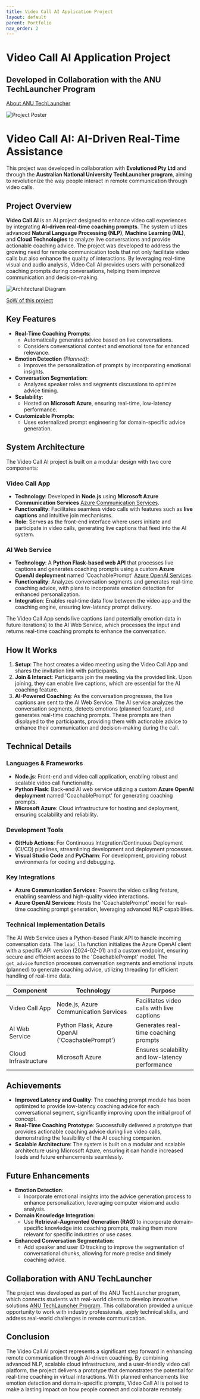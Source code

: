 ```yaml
---
title: Video Call AI Application Project
layout: default
parent: Portfolio
nav_order: 2
---
```


# Video Call AI Application Project
## Developed in Collaboration with the ANU TechLauncher Program

[About ANU TechLauncher](https://comp.anu.edu.au/TechLauncher/)

![Project Poster](./assets/images/portfolio/poster.jpg)

# Video Call AI: AI-Driven Real-Time Assistance

This project was developed in collaboration with **Evolutioned Pty Ltd** and through the **Australian National University TechLauncher program**, aiming to revolutionize the way people interact in remote communication through video calls.

## Project Overview

**Video Call AI** is an AI project designed to enhance video call experiences by integrating **AI-driven real-time coaching prompts**. The system utilizes advanced **Natural Language Processing (NLP)**, **Machine Learning (ML)**, and **Cloud Technologies** to analyze live conversations and provide actionable coaching advice. The project was developed to address the growing need for remote communication tools that not only facilitate video calls but also enhance the quality of interactions. By leveraging real-time visual and audio analysis, Video Call AI provides users with personalized coaching prompts during conversations, helping them improve communication and decision-making.



![Architectural Diagram](../assets/images/portfolio/architecture-diagram.jpg)

[SoW of this project](https://drive.google.com/file/d/16n2vd1aOY1eGbfnfABO5Is-Y0BlR0hyF/view?usp=drive_link)

## Key Features

- **Real-Time Coaching Prompts**:
  - Automatically generates advice based on live conversations.
  - Considers conversational context and emotional tone for enhanced relevance.
- **Emotion Detection** *(Planned)*:
  - Improves the personalization of prompts by incorporating emotional insights.
- **Conversation Segmentation**:
  - Analyzes speaker roles and segments discussions to optimize advice timing.
- **Scalability**:
  - Hosted on **Microsoft Azure**, ensuring real-time, low-latency performance.
- **Customizable Prompts**:
  - Uses externalized prompt engineering for domain-specific advice generation.

## System Architecture

The Video Call AI project is built on a modular design with two core components:

### Video Call App
- **Technology**: Developed in **Node.js** using **Microsoft Azure Communication Services** [Azure Communication Services](https://azure.microsoft.com/en-us/services/communication-services/).
- **Functionality**: Facilitates seamless video calls with features such as **live captions** and intuitive join mechanisms.
- **Role**: Serves as the front-end interface where users initiate and participate in video calls, generating live captions that feed into the AI system.

### AI Web Service
- **Technology**: A **Python Flask-based web API** that processes live captions and generates coaching prompts using a custom **Azure OpenAI deployment** named 'CoachablePrompt' [Azure OpenAI Services](https://azure.microsoft.com/en-us/products/ai-services/openai-service/).
- **Functionality**: Analyzes conversation segments and generates real-time coaching advice, with plans to incorporate emotion detection for enhanced personalization.
- **Integration**: Enables real-time data flow between the video app and the coaching engine, ensuring low-latency prompt delivery.

The Video Call App sends live captions (and potentially emotion data in future iterations) to the AI Web Service, which processes the input and returns real-time coaching prompts to enhance the conversation.

## How It Works

1. **Setup**: The host creates a video meeting using the Video Call App and shares the invitation link with participants.
2. **Join & Interact**: Participants join the meeting via the provided link. Upon joining, they can enable live captions, which are essential for the AI coaching feature.
3. **AI-Powered Coaching**: As the conversation progresses, the live captions are sent to the AI Web Service. The AI service analyzes the conversation segments, detects emotions (planned feature), and generates real-time coaching prompts. These prompts are then displayed to the participants, providing them with actionable advice to enhance their communication and decision-making during the call.

## Technical Details

### Languages & Frameworks
- **Node.js**: Front-end and video call application, enabling robust and scalable video call functionality.
- **Python Flask**: Back-end AI web service utilizing a custom **Azure OpenAI deployment** named 'CoachablePrompt' for generating coaching prompts.
- **Microsoft Azure**: Cloud infrastructure for hosting and deployment, ensuring scalability and reliability.

### Development Tools
- **GitHub Actions**: For Continuous Integration/Continuous Deployment (CI/CD) pipelines, streamlining development and deployment processes.
- **Visual Studio Code** and **PyCharm**: For development, providing robust environments for coding and debugging.

### Key Integrations
- **Azure Communication Services**: Powers the video calling feature, enabling seamless and high-quality video interactions.
- **Azure OpenAI Services**: Hosts the 'CoachablePrompt' model for real-time coaching prompt generation, leveraging advanced NLP capabilities.

### Technical Implementation Details
The AI Web Service uses a Python-based Flask API to handle incoming conversation data. The `load_llm` function initializes the Azure OpenAI client with a specific API version (2024-02-01) and a custom endpoint, ensuring secure and efficient access to the 'CoachablePrompt' model. The `get_advice` function processes conversation segments and emotional inputs (planned) to generate coaching advice, utilizing threading for efficient handling of real-time data.

| Component | Technology | Purpose |
|-----------|------------|---------|
| Video Call App | Node.js, Azure Communication Services | Facilitates video calls with live captions |
| AI Web Service | Python Flask, Azure OpenAI ('CoachablePrompt') | Generates real-time coaching prompts |
| Cloud Infrastructure | Microsoft Azure | Ensures scalability and low-latency performance |

## Achievements

- **Improved Latency and Quality**: The coaching prompt module has been optimized to provide low-latency coaching advice for each conversational segment, significantly improving upon the initial proof of concept.
- **Real-Time Coaching Prototype**: Successfully delivered a prototype that provides actionable coaching advice during live video calls, demonstrating the feasibility of the AI coaching companion.
- **Scalable Architecture**: The system is built on a modular and scalable architecture using Microsoft Azure, ensuring it can handle increased loads and future enhancements seamlessly.

## Future Enhancements

- **Emotion Detection**:
  - Incorporate emotional insights into the advice generation process to enhance personalization, leveraging computer vision and audio analysis.
- **Domain Knowledge Integration**:
  - Use **Retrieval-Augmented Generation (RAG)** to incorporate domain-specific knowledge into coaching prompts, making them more relevant for specific industries or use cases.
- **Enhanced Conversation Segmentation**:
  - Add speaker and user ID tracking to improve the segmentation of conversational chunks, allowing for more precise and timely coaching advice.

## Collaboration with ANU TechLauncher

The project was developed as part of the ANU TechLauncher program, which connects students with real-world clients to develop innovative solutions [ANU TechLauncher Program](https://comp.anu.edu.au/TechLauncher/). This collaboration provided a unique opportunity to work with industry professionals, apply technical skills, and address real-world challenges in remote communication.

## Conclusion

The Video Call AI project represents a significant step forward in enhancing remote communication through AI-driven coaching. By combining advanced NLP, scalable cloud infrastructure, and a user-friendly video call platform, the project delivers a prototype that demonstrates the potential for real-time coaching in virtual interactions. With planned enhancements like emotion detection and domain-specific prompts, Video Call AI is poised to make a lasting impact on how people connect and collaborate remotely.
